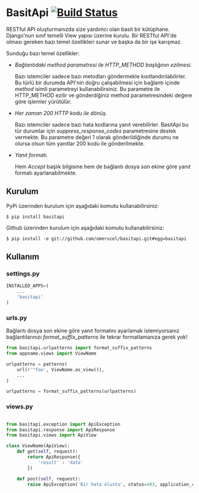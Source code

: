 # BasitApi [![Build Status](https://travis-ci.org/omerucel/basitapi.png)](https://travis-ci.org/omerucel/basitapi)

RESTful API oluşturmanızda size yardımcı olan basit bir kütüphane. Django'nun
sınıf temelli View yapısı üzerine kurulu. Bir RESTful API'de olması gereken
bazı temel özellikleri sunar ve başka da bir işe karışmaz.

Sunduğu bazı temel özellikler:

*   *Bağlantıdaki method parametresi ile HTTP_METHOD başlığının ezilmesi.*

    Bazı istemciler sadece bazı metodları göndermekle kısıtlandırılabilirler. Bu
    türlü bir durumda API'nin doğru çalışabilmesi için bağlantı içinde *method*
    isimli parametreyi kullanabilirsiniz. Bu parametre ile HTTP_METHOD ezilir ve
    gönderdiğiniz method parametresindeki değere göre işlemler yürütülür.

*   *Her zaman 200 HTTP kodu ile dönüş.*

    Bazı istemciler sadece bazı hata kodlarına yanıt verebilirler. BasitApi bu tür durumlar için
    *suppress_response_codes* parametresine destek vermekte. Bu parametre değeri
    1 olarak gönderildiğinde durumu ne olursa olsun tüm yanıtlar 200 kodu ile
    gönderilmekte.

*   *Yanıt formatı.*

    Hem *Accept* başlık bilgisine hem de bağlantı dosya son ekine göre yanıt
    formatı ayarlanabilmekte.


## Kurulum

PyPi üzerinden kurulum için aşağıdaki komutu kullanabilirsiniz:

```
$ pip install basitapi
```

Github üzerinden kurulum için aşağıdaki komutu kullanabilirsiniz:

```
$ pip install -e git://github.com/omerucel/basitapi.git#egg=basitapi
```

## Kullanım

### settings.py

```python
INSTALLED_APPS=(
    ...
    'basitapi'
)
```

### urls.py

Bağlantı dosya son ekine göre yanıt formatını ayarlamak istemiyorsanız
bağlantılarınızı *format_suffix_patterns* ile tekrar formatlamanıza gerek yok!

```python
from basitapi.urlpatterns import format_suffix_patterns
from appname.views import ViewName

urlpatterns = patterns(
    url(r'^foo', ViewName.as_view()),
    ...
)

urlpatterns = format_suffix_patterns(urlpatterns)
```

### views.py

```python

from basitapi.exception import ApiException
from basitapi.response import ApiResponse
from basitapi.views import ApiView

class ViewName(ApiView):
    def get(self, request):
        return ApiResponse({
            'result' : 'data'
        })

    def post(self, request):
        raise ApiException('Bir hata olustu', status=403, application_code=1111)
```
